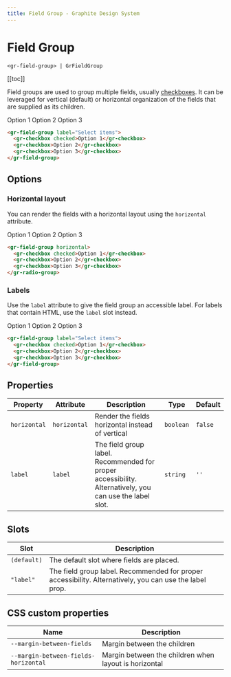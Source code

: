 ```yaml
---
title: Field Group - Graphite Design System
---
```


# Field Group

`<gr-field-group> | GrFieldGroup`

[[toc]]

<p class="intro">Field groups are used to group multiple fields, usually <a href="/components/checkbox">checkboxes</a>. It can be leveraged for vertical (default) or horizontal organization of the fields that are supplied as its children.</p>

<div class="example-block">
  <gr-field-group label="Select items">
    <gr-checkbox checked>Option 1</gr-checkbox>
    <gr-checkbox>Option 2</gr-checkbox>
    <gr-checkbox>Option 3</gr-checkbox>
  </gr-field-group>
</div>

```html
<gr-field-group label="Select items">
  <gr-checkbox checked>Option 1</gr-checkbox>
  <gr-checkbox>Option 2</gr-checkbox>
  <gr-checkbox>Option 3</gr-checkbox>
</gr-field-group>
```

## Options

### Horizontal layout

You can render the fields with a horizontal layout using the `horizontal` attribute.

<div class="example-block">
  <gr-field-group horizontal>
    <gr-checkbox checked>Option 1</gr-checkbox>
    <gr-checkbox>Option 2</gr-checkbox>
    <gr-checkbox>Option 3</gr-checkbox>
  </gr-field-group>
</div>

```html
<gr-field-group horizontal>
  <gr-checkbox checked>Option 1</gr-checkbox>
  <gr-checkbox>Option 2</gr-checkbox>
  <gr-checkbox>Option 3</gr-checkbox>
</gr-radio-group>
```

### Labels

Use the `label` attribute to give the field group an accessible label. For labels that contain HTML, use the `label` slot instead.

<div class="example-block">
  <gr-field-group label="Select items">
    <gr-checkbox checked>Option 1</gr-checkbox>
    <gr-checkbox>Option 2</gr-checkbox>
    <gr-checkbox>Option 3</gr-checkbox>
  </gr-field-group>
</div>

```html
<gr-field-group label="Select items">
  <gr-checkbox checked>Option 1</gr-checkbox>
  <gr-checkbox>Option 2</gr-checkbox>
  <gr-checkbox>Option 3</gr-checkbox>
</gr-field-group>
```

## Properties

| Property     | Attribute    | Description                                                                                             | Type      | Default |
| ------------ | ------------ | ------------------------------------------------------------------------------------------------------- | --------- | ------- |
| `horizontal` | `horizontal` | Render the fields horizontal instead of vertical                                                        | `boolean` | `false` |
| `label`      | `label`      | The field group label. Recommended for proper accessibility. Alternatively, you can use the label slot. | `string`  | `''`    |

## Slots

| Slot        | Description                                                                                             |
| ----------- | ------------------------------------------------------------------------------------------------------- |
| `(default)` | The default slot where fields are placed.                                                               |
| `"label"`   | The field group label. Recommended for proper accessibility. Alternatively, you can use the label prop. |

## CSS custom properties

| Name                                 | Description                                           |
| ------------------------------------ | ----------------------------------------------------- |
| `--margin-between-fields`            | Margin between the children                           |
| `--margin-between-fields-horizontal` | Margin between the children when layout is horizontal |
